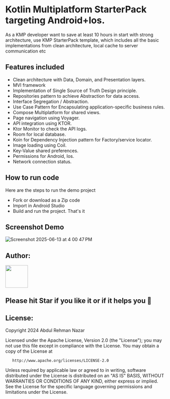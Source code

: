# Kotlin Multiplatform StarterPack targeting Android+Ios.
As a KMP developer want to save at least 10 hours in start with strong architecture, use KMP StarterPack template, which includes all the basic implementations from clean architecture, local cache to server communication etc

## Features included
- Clean architecture with Data, Domain, and Presentation layers.
- MVI framework
- Implementation of Single Source of Truth Design principle.
- Repositories pattern to achieve Abstraction for data access.
- Interface Segregation / Abstraction.
- Use Case Pattern for Encapsulating application-specific business rules.
- Compose Multiplatform for shared views.
- Page navigation using Voyager.
- API integration using KTOR.
- Ktor Monitor to check the API logs.
- Room for local database.
- Koin for Dependency Injection pattern for Factory/service locator.
- Image loading using Coil.
- Key-Value shared preferences.
- Permissions for Android, Ios.
- Network connection status.

## How to run code
Here are the steps to run the demo project
- Fork or download as a Zip code
- Import in Android Studio
- Build and run the project. That's it




## Screenshot Demo
![Screenshot 2025-06-13 at 4 00 47 PM](https://github.com/user-attachments/assets/4b3a5801-94b0-4e8d-8629-eb928aca046d)

## Author:
<a href="https://github.com/AbdulRehmanNazar" target="_blank">
  <img src="https://avatars.githubusercontent.com/u/6792823?v=4" width="70" align="left">
</a>
<br />
<br />
<br />
<br />

## Please hit Star if you like it or if it helps you &#x1F49A;

## License:


Copyright 2024 Abdul Rehman Nazar
<br />

Licensed under the Apache License, Version 2.0 (the "License");
you may not use this file except in compliance with the License.
You may obtain a copy of the License at

       http://www.apache.org/licenses/LICENSE-2.0

Unless required by applicable law or agreed to in writing, software
distributed under the License is distributed on an "AS IS" BASIS,
WITHOUT WARRANTIES OR CONDITIONS OF ANY KIND, either express or implied.
See the License for the specific language governing permissions and
limitations under the License.

